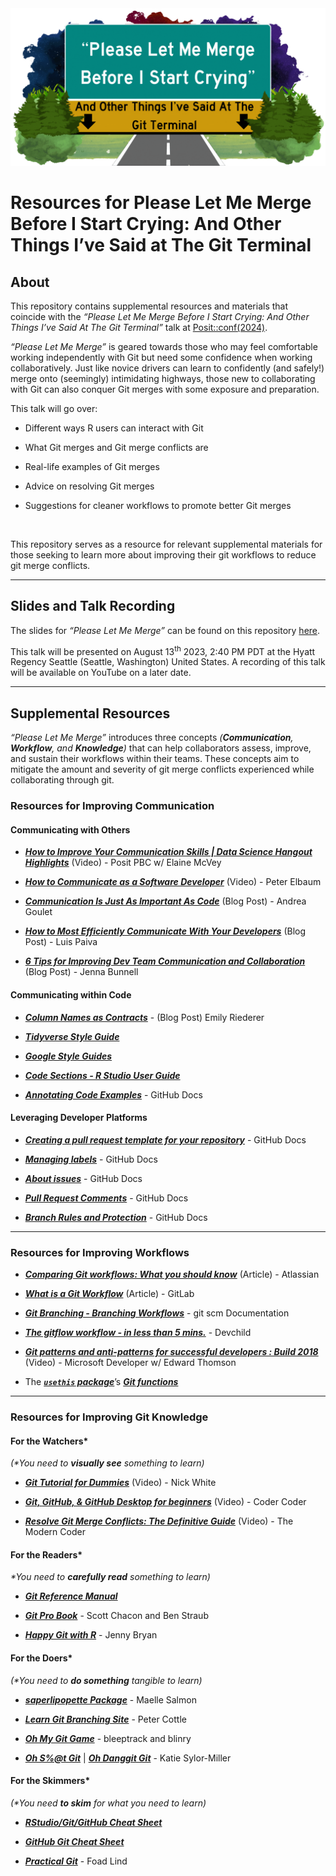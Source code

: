 
<img src="images/plmm-gh-header.gif" alt="Please Let Me Merge Before I Start Crying: And Other Things I&apos;ve Said At The Git Terminal" style="max-width=&apos;100%&apos;"/>

# **Resources for Please Let Me Merge Before I Start Crying: And Other Things I’ve Said at The Git Terminal** <br>

## **About**

This repository contains supplemental resources and materials that
coincide with the *“Please Let Me Merge Before I Start Crying: And Other
Things I’ve Said At The Git Terminal”* talk at
[Posit::conf(2024)](https://reg.conf.posit.co/flow/posit/positconf24/publiccatalog/page/publiccatalog/session/1712003906159001eMTZ).

*“Please Let Me Merge”* is geared towards those who may feel comfortable
working independently with Git but need some confidence when working
collaboratively. Just like novice drivers can learn to confidently (and
safely!) merge onto (seemingly) intimidating highways, those new to
collaborating with Git can also conquer Git merges with some exposure
and preparation.

This talk will go over:

- Different ways R users can interact with Git

- What Git merges and Git merge conflicts are

- Real-life examples of Git merges

- Advice on resolving Git merges

- Suggestions for cleaner workflows to promote better Git merges

<br>

This repository serves as a resource for relevant supplemental materials
for those seeking to learn more about improving their git workflows to
reduce git merge conflicts.

------------------------------------------------------------------------

## **Slides and Talk Recording**

The slides for *“Please Let Me Merge”* can be found on this repository
[here](https://meghansaha.github.io/please_let_me_merge/#/title-slide).

This talk will be presented on August 13<sup>th</sup> 2023, 2:40 PM PDT
at the Hyatt Regency Seattle (Seattle, Washington) United States. A
recording of this talk will be available on YouTube on a later date.

------------------------------------------------------------------------

## **Supplemental Resources**

*“Please Let Me Merge”* introduces three concepts *(**Communication**,
**Workflow**, and **Knowledge**)* that can help collaborators assess,
improve, and sustain their workflows within their teams. These concepts
aim to mitigate the amount and severity of git merge conflicts
experienced while collaborating through git.

### **Resources for Improving Communication**

#### Communicating with Others

- [***How to Improve Your Communication Skills \| Data Science Hangout
  Highlights***](https://www.youtube.com/watch?v=SUZw5GjKNRg) (Video) -
  Posit PBC w/ Elaine McVey

- [***How to Communicate as a Software
  Developer***](https://www.youtube.com/watch?v=lOvEOlCcMBI) (Video) -
  Peter Elbaum

- [***Communication Is Just As Important As
  Code***](https://corgibytes.com/blog/2016/06/06/communication-and-code/)
  (Blog Post) - Andrea Goulet

- [***How to Most Efficiently Communicate With Your
  Developers***](https://www.bairesdev.com/blog/developer-communication/)
  (Blog Post) - Luis Paiva

- [***6 Tips for Improving Dev Team Communication and
  Collaboration***](https://semaphoreci.com/blog/dev-team-communication)
  (Blog Post) - Jenna Bunnell

#### Communicating within Code

- [***Column Names as
  Contracts***](https://www.emilyriederer.com/post/column-name-contracts/) -
  (Blog Post) Emily Riederer

- [***Tidyverse Style Guide***](https://style.tidyverse.org/index.html)

- [***Google Style Guides***](https://google.github.io/styleguide/)

- [***Code Sections - R Studio User
  Guide***](https://docs.posit.co/ide/user/ide/guide/code/code-sections.html)

- [***Annotating Code Examples***](Annotating%20code%20examples) -
  GitHub Docs

#### Leveraging Developer Platforms

- [***Creating a pull request template for your
  repository***](https://docs.github.com/en/communities/using-templates-to-encourage-useful-issues-and-pull-requests/creating-a-pull-request-template-for-your-repository) -
  GitHub Docs

- [***Managing
  labels***](https://docs.github.com/en/issues/using-labels-and-milestones-to-track-work/managing-labels) -
  GitHub Docs

- [***About
  issues***](https://docs.github.com/en/issues/tracking-your-work-with-issues/about-issues) -
  GitHub Docs

- [***Pull Request
  Comments***](https://docs.github.com/en/pull-requests/collaborating-with-pull-requests/reviewing-changes-in-pull-requests/commenting-on-a-pull-request) -
  GitHub Docs

- [***Branch Rules and
  Protection***](https://docs.github.com/en/repositories/configuring-branches-and-merges-in-your-repository/managing-protected-branches/managing-a-branch-protection-rule) -
  GitHub Docs

------------------------------------------------------------------------

### **Resources for Improving Workflows**

- [***Comparing Git workflows: What you should
  know***](https://www.atlassian.com/git/tutorials/comparing-workflows)
  (Article) - Atlassian

- [***What is a Git
  Workflow***](https://about.gitlab.com/topics/version-control/what-is-git-workflow/)
  (Article) - GitLab

- [***Git Branching - Branching
  Workflows***](https://git-scm.com/book/en/v2/Git-Branching-Branching-Workflows) -
  git scm Documentation

- [***The gitflow workflow - in less than 5
  mins.***](https://www.youtube.com/watch?v=1SXpE08hvGs) - Devchild

- [***Git patterns and anti-patterns for successful developers : Build
  2018***](https://www.youtube.com/watch?v=ykZbBD-CmP8) (Video) -
  Microsoft Developer w/ Edward Thomson

- The [***`usethis` package***](https://usethis.r-lib.org/index.html)’s
  [***Git
  functions***](https://usethis.r-lib.org/reference/index.html#git-and-github)

------------------------------------------------------------------------

### **Resources for Improving Git Knowledge**

#### For the Watchers\*

<i>(\*You need to **visually see** something to learn)</i>

- [***Git Tutorial for
  Dummies***](https://www.youtube.com/watch?v=mJ-qvsxPHpY) (Video) -
  Nick White

- [***Git, GitHub, & GitHub Desktop for
  beginners***](https://www.youtube.com/watch?v=8Dd7KRpKeaE) (Video) -
  Coder Coder

- [***Resolve Git Merge Conflicts: The Definitive
  Guide***](https://www.youtube.com/watch?v=Sqsz1-o7nXk) (Video) - The
  Modern Coder

#### For the Readers\*

<i>\*You need to **carefully read** something to learn)</i>

- [***Git Reference Manual***](https://git-scm.com/docs)

- [***Git Pro Book***](https://git-scm.com/book/en/v2) - Scott Chacon
  and Ben Straub

- [***Happy Git with R***](https://happygitwithr.com/) - Jenny Bryan

#### For the Doers\*

<i>(\*You need to **do something** tangible to learn)</i>

- [***saperlipopette
  Package***](https://maelle.github.io/saperlipopette/index.html) -
  Maelle Salmon

- [***Learn Git Branching Site***](https://learngitbranching.js.org/) -
  Peter Cottle

- [***Oh My Git Game***](https://ohmygit.org/) - bleeptrack and blinry

- [***Oh S%@t Git***](https://ohshitgit.com/) \| [***Oh Danggit
  Git***](https://dangitgit.com/en) - Katie Sylor-Miller

#### For the Skimmers\*

<i>(\*You need **to skim** for what you need to learn)</i>

- [***RStudio/Git/GitHub Cheat
  Sheet***](https://rstudio.github.io/cheatsheets/git-github.pdf)

- [***GitHub Git Cheat
  Sheet***](https://education.github.com/git-cheat-sheet-education.pdf)

- [***Practical Git***](https://practicalgit.com/) - Foad Lind
